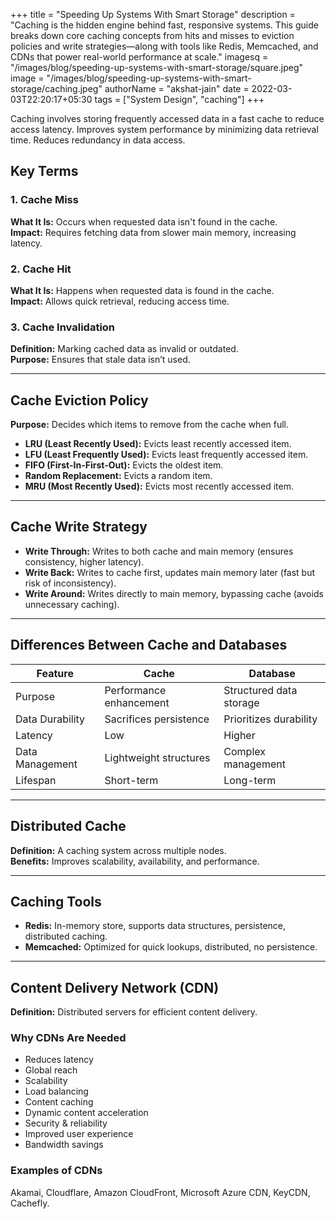 +++
title = "Speeding Up Systems With Smart Storage"
description = "Caching is the hidden engine behind fast, responsive systems. This guide breaks down core caching concepts from hits and misses to eviction policies and write strategies—along with tools like Redis, Memcached, and CDNs that power real-world performance at scale."
imagesq = "/images/blog/speeding-up-systems-with-smart-storage/square.jpeg"
image = "/images/blog/speeding-up-systems-with-smart-storage/caching.jpeg"
authorName = "akshat-jain"
date = 2022-03-03T22:20:17+05:30
tags = ["System Design", "caching"]
+++

Caching involves storing frequently accessed data in a fast cache to reduce access latency.  Improves system performance by minimizing data retrieval time. Reduces redundancy in data access.

## Key Terms

### 1. Cache Miss  
**What It Is:** Occurs when requested data isn't found in the cache.  
**Impact:** Requires fetching data from slower main memory, increasing latency.

### 2. Cache Hit  
**What It Is:** Happens when requested data is found in the cache.  
**Impact:** Allows quick retrieval, reducing access time.

### 3. Cache Invalidation  
**Definition:** Marking cached data as invalid or outdated.  
**Purpose:** Ensures that stale data isn’t used.

---

## Cache Eviction Policy

**Purpose:** Decides which items to remove from the cache when full.

- **LRU (Least Recently Used):** Evicts least recently accessed item.  
- **LFU (Least Frequently Used):** Evicts least frequently accessed item.  
- **FIFO (First-In-First-Out):** Evicts the oldest item.  
- **Random Replacement:** Evicts a random item.  
- **MRU (Most Recently Used):** Evicts most recently accessed item.

---

## Cache Write Strategy

- **Write Through:** Writes to both cache and main memory (ensures consistency, higher latency).  
- **Write Back:** Writes to cache first, updates main memory later (fast but risk of inconsistency).  
- **Write Around:** Writes directly to main memory, bypassing cache (avoids unnecessary caching).

---

## Differences Between Cache and Databases

| Feature         | Cache                    | Database                 |
|-----------------|--------------------------|--------------------------|
| Purpose         | Performance enhancement  | Structured data storage   |
| Data Durability | Sacrifices persistence   | Prioritizes durability    |
| Latency         | Low                      | Higher                   |
| Data Management | Lightweight structures   | Complex management        |
| Lifespan        | Short-term               | Long-term                |


---

## Distributed Cache

**Definition:** A caching system across multiple nodes.  
**Benefits:** Improves scalability, availability, and performance.

---

## Caching Tools

- **Redis:** In-memory store, supports data structures, persistence, distributed caching.  
- **Memcached:** Optimized for quick lookups, distributed, no persistence.

---

## Content Delivery Network (CDN)

**Definition:** Distributed servers for efficient content delivery.

### Why CDNs Are Needed

- Reduces latency  
- Global reach  
- Scalability  
- Load balancing  
- Content caching  
- Dynamic content acceleration  
- Security & reliability  
- Improved user experience  
- Bandwidth savings

### Examples of CDNs

Akamai, Cloudflare, Amazon CloudFront, Microsoft Azure CDN, KeyCDN, Cachefly.